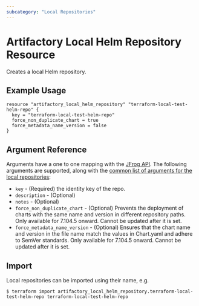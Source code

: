 ```yaml
---
subcategory: "Local Repositories"
---
```

# Artifactory Local Helm Repository Resource

Creates a local Helm repository.

## Example Usage

```hcl
resource "artifactory_local_helm_repository" "terraform-local-test-helm-repo" {
  key = "terraform-local-test-helm-repo"
  force_non_duplicate_chart = true
  force_metadata_name_version = false
}
```

## Argument Reference

Arguments have a one to one mapping with the [JFrog API](https://www.jfrog.com/confluence/display/RTF/Repository+Configuration+JSON).
The following arguments are supported, along with the [common list of arguments for the local repositories](local.md):

* `key` - (Required) the identity key of the repo.
* `description` - (Optional)
* `notes` - (Optional)
* `force_non_duplicate_chart` - (Optional) Prevents the deployment of charts with the same name and version in different repository paths. Only available for 7.104.5 onward. Cannot be updated after it is set.
* `force_metadata_name_version` - (Optional) Ensures that the chart name and version in the file name match the values in Chart.yaml and adhere to SemVer standards. Only available for 7.104.5 onward. Cannot be updated after it is set.

## Import

Local repositories can be imported using their name, e.g.
```
$ terraform import artifactory_local_helm_repository.terraform-local-test-helm-repo terraform-local-test-helm-repo
```
